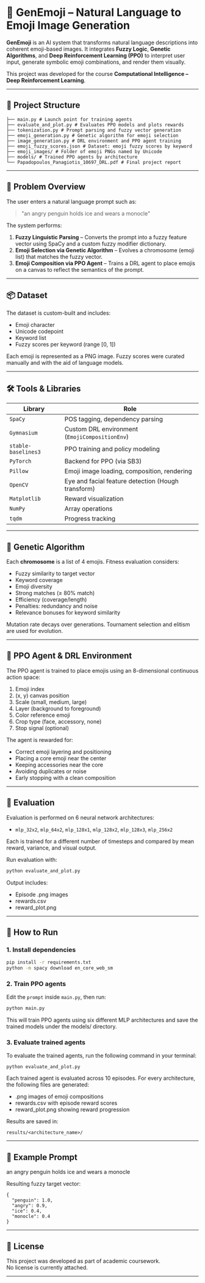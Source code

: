 # 🧠 GenEmoji – Natural Language to Emoji Image Generation

**GenEmoji** is an AI system that transforms natural language descriptions into coherent emoji-based images. It integrates **Fuzzy Logic**, **Genetic Algorithms**, and **Deep Reinforcement Learning (PPO)** to interpret user input, generate symbolic emoji combinations, and render them visually.

This project was developed for the course **Computational Intelligence – Deep Reinforcement Learning**.

---

## 📁 Project Structure
```
├── main.py # Launch point for training agents
├── evaluate_and_plot.py # Evaluates PPO models and plots rewards
├── tokenization.py # Prompt parsing and fuzzy vector generation
├── emoji_generation.py # Genetic algorithm for emoji selection
├── image_generation.py # DRL environment and PPO agent training
├── emoji_fuzzy_scores.json # Dataset: emoji fuzzy scores by keyword
├── emoji_images/ # Folder of emoji PNGs named by Unicode
├── models/ # Trained PPO agents by architecture
└── Papadopoulos_Panagiotis_10697_DRL.pdf # Final project report
```
---

## 🧠 Problem Overview

The user enters a natural language prompt such as:

> "an angry penguin holds ice and wears a monocle"

The system performs:

1. **Fuzzy Linguistic Parsing** – Converts the prompt into a fuzzy feature vector using SpaCy and a custom fuzzy modifier dictionary.
2. **Emoji Selection via Genetic Algorithm** – Evolves a chromosome (emoji list) that matches the fuzzy vector.
3. **Emoji Composition via PPO Agent** – Trains a DRL agent to place emojis on a canvas to reflect the semantics of the prompt.

---

## 📦 Dataset

The dataset is custom-built and includes:
- Emoji character
- Unicode codepoint
- Keyword list
- Fuzzy scores per keyword (range [0, 1])

Each emoji is represented as a PNG image. Fuzzy scores were curated manually and with the aid of language models.

---

## 🛠 Tools & Libraries

| Library            | Role                                      |
|--------------------|-------------------------------------------|
| `SpaCy`            | POS tagging, dependency parsing           |
| `Gymnasium`        | Custom DRL environment (`EmojiCompositionEnv`) |
| `stable-baselines3`| PPO training and policy modeling          |
| `PyTorch`          | Backend for PPO (via SB3)                 |
| `Pillow`           | Emoji image loading, composition, rendering |
| `OpenCV`           | Eye and facial feature detection (Hough transform) |
| `Matplotlib`       | Reward visualization                      |
| `NumPy`            | Array operations                          |
| `tqdm`             | Progress tracking                         |

---

## 🧬 Genetic Algorithm

Each **chromosome** is a list of 4 emojis. Fitness evaluation considers:

- Fuzzy similarity to target vector
- Keyword coverage
- Emoji diversity
- Strong matches (≥ 80% match)
- Efficiency (coverage/length)
- Penalties: redundancy and noise
- Relevance bonuses for keyword similarity

Mutation rate decays over generations. Tournament selection and elitism are used for evolution.

---

## 🤖 PPO Agent & DRL Environment

The PPO agent is trained to place emojis using an 8-dimensional continuous action space:

1. Emoji index  
2. (x, y) canvas position  
3. Scale (small, medium, large)  
4. Layer (background to foreground)  
5. Color reference emoji  
6. Crop type (face, accessory, none)  
7. Stop signal (optional)

The agent is rewarded for:
- Correct emoji layering and positioning
- Placing a core emoji near the center
- Keeping accessories near the core
- Avoiding duplicates or noise
- Early stopping with a clean composition

---

## 🧪 Evaluation

Evaluation is performed on 6 neural network architectures:

- `mlp_32x2`, `mlp_64x2`, `mlp_128x1`, `mlp_128x2`, `mlp_128x3`, `mlp_256x2`

Each is trained for a different number of timesteps and compared by mean reward, variance, and visual output.

Run evaluation with:

```bash
python evaluate_and_plot.py
```
Output includes:

- Episode .png images
- rewards.csv
- reward_plot.png

---

## 🚀 How to Run

### 1. Install dependencies

```bash
pip install -r requirements.txt
python -m spacy download en_core_web_sm
```

### 2. Train PPO agents

Edit the `prompt` inside `main.py`, then run:

```bash
python main.py
```
This will train PPO agents using six different MLP architectures and save the trained models under the models/ directory.

### 3. Evaluate trained agents

To evaluate the trained agents, run the following command in your terminal:
```
python evaluate_and_plot.py
```
Each trained agent is evaluated across 10 episodes. For every architecture, the following files are generated:

- .png images of emoji compositions  
- rewards.csv with episode reward scores  
- reward_plot.png showing reward progression

Results are saved in:
```
results/<architecture_name>/
```
---

## 📝 Example Prompt

an angry penguin holds ice and wears a monocle

Resulting fuzzy target vector:
```
{  
  "penguin": 1.0,  
  "angry": 0.9,  
  "ice": 0.4,  
  "monocle": 0.4  
}
```
---

## 📄 License

This project was developed as part of academic coursework.  
No license is currently attached.

---

















